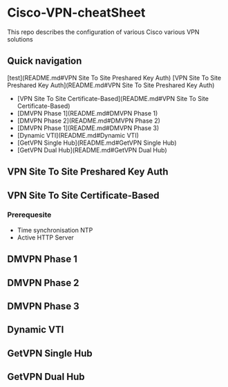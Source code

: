 # Cisco-VPN-cheatSheet

This repo describes the configuration of various Cisco various VPN solutions

## Quick navigation

[test](README.md#VPN Site To Site Preshared Key Auth)
[VPN Site To Site Preshared Key Auth](README.md#VPN Site To Site Preshared Key Auth)
- [VPN Site To Site Certificate-Based](README.md#VPN Site To Site Certificate-Based)
- [DMVPN Phase 1](README.md#DMVPN Phase 1)
- [DMVPN Phase 2](README.md#DMVPN Phase 2)
- [DMVPN Phase 1](README.md#DMVPN Phase 3)
- [Dynamic VTI](README.md#Dynamic VTI)
- [GetVPN Single Hub](README.md#GetVPN Single Hub)
- [GetVPN Dual Hub](README.md#GetVPN Dual Hub)




## VPN Site To Site Preshared Key Auth
## VPN Site To Site Certificate-Based

### Prerequesite

- Time synchronisation NTP
- Active HTTP Server


## DMVPN Phase 1
## DMVPN Phase 2
## DMVPN Phase 3
## Dynamic VTI
## GetVPN Single Hub
## GetVPN Dual Hub










